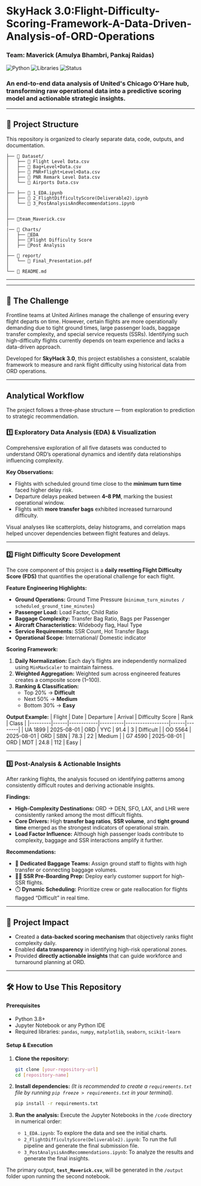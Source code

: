# SkyHack 3.0:Flight-Difficulty-Scoring-Framework-A-Data-Driven-Analysis-of-ORD-Operations

### Team: Maverick (Amulya Bhambri, Pankaj Raidas)

![Python](https://img.shields.io/badge/Python-3.9+-blue.svg)
![Libraries](https://img.shields.io/badge/Libraries-Pandas%20%7C%20Seaborn%20%7C%20Scikit--learn-orange.svg)
![Status](https://img.shields.io/badge/Status-Completed-success.svg)

### An end-to-end data analysis of United's Chicago O'Hare hub, transforming raw operational data into a predictive scoring model and actionable strategic insights.

---

## 📂 Project Structure

This repository is organized to clearly separate data, code, outputs, and documentation.

```
├── 📁 Dataset/
│   ├── 📄 Flight Level Data.csv
│   ├── 📄 Bag+Level+Data.csv
│   ├── 📄 PNR+Flight+Level+Data.csv
│   ├── 📄 PNR Remark Level Data.csv
│   └── 📄 Airports Data.csv
│
├── ├── 📓 1_EDA.ipynb
│   ├── 📓 2_FlightDifficultyScore(Deliverable2).ipynb
│   └── 📓 3_PostAnalysisAndRecommendations.ipynb
│   
│
├── 📓team_Maverick.csv
│   
|── 📁 Charts/
│   ├── 📁EDA
│   ├── 📁Flight Difficulty Score
│   ├── 📁Post Analysis
│
├── 📁 report/
│   └── 📄 Final_Presentation.pdf
│
└── 📄 README.md
```

---


---

## 🎯 The Challenge

Frontline teams at United Airlines manage the challenge of ensuring every flight departs on time. However, certain flights are more operationally demanding due to tight ground times, large passenger loads, baggage transfer complexity, and special service requests (SSRs). Identifying such high-difficulty flights currently depends on team experience and lacks a data-driven approach.

Developed for **SkyHack 3.0**, this project establishes a consistent, scalable framework to measure and rank flight difficulty using historical data from ORD operations.

---

## Analytical Workflow

The project follows a three-phase structure — from exploration to prediction to strategic recommendation.

### 1️⃣ Exploratory Data Analysis (EDA) & Visualization
Comprehensive exploration of all five datasets was conducted to understand ORD’s operational dynamics and identify data relationships influencing complexity.

**Key Observations:**
- Flights with scheduled ground time close to the **minimum turn time** faced higher delay risk.
- Departure delays peaked between **4–8 PM**, marking the busiest operational window.
- Flights with **more transfer bags** exhibited increased turnaround difficulty.

Visual analyses like scatterplots, delay histograms, and correlation maps helped uncover dependencies between flight features and delays.

---

### 2️⃣ Flight Difficulty Score Development
The core component of this project is a **daily resetting Flight Difficulty Score (FDS)** that quantifies the operational challenge for each flight.

**Feature Engineering Highlights:**
- **Ground Operations:** Ground Time Pressure (`minimum_turn_minutes / scheduled_ground_time_minutes`)
- **Passenger Load:** Load Factor, Child Ratio
- **Baggage Complexity:** Transfer Bag Ratio, Bags per Passenger
- **Aircraft Characteristics:** Widebody flag, Haul Type
- **Service Requirements:** SSR Count, Hot Transfer Bags
- **Operational Scope:** International/ Domestic indicator

**Scoring Framework:**
1. **Daily Normalization:** Each day’s flights are independently normalized using `MinMaxScaler` to maintain fairness.
2. **Weighted Aggregation:** Weighted sum across engineered features creates a composite score (1–100).
3. **Ranking & Classification:**
   - Top 20% → **Difficult**
   - Next 50% → **Medium**
   - Bottom 30% → **Easy**

**Output Example:**
| Flight | Date | Departure | Arrival | Difficulty Score | Rank | Class |
|---------|------|------------|----------|------------------|------|--------|
| UA 1899 | 2025-08-01 | ORD | YYC | 91.4 | 3 | Difficult |
| OO 5564 | 2025-08-01 | ORD | SBN | 78.3 | 22 | Medium |
| G7 4590 | 2025-08-01 | ORD | MDT | 24.8 | 112 | Easy |

---

### 3️⃣ Post-Analysis & Actionable Insights
After ranking flights, the analysis focused on identifying patterns among consistently difficult routes and deriving actionable insights.

**Findings:**
- **High-Complexity Destinations:** ORD → DEN, SFO, LAX, and LHR were consistently ranked among the most difficult flights.
- **Core Drivers:** High **transfer bag ratios**, **SSR volume**, and **tight ground time** emerged as the strongest indicators of operational strain.
- **Load Factor Influence:** Although high passenger loads contribute to complexity, baggage and SSR interactions amplify it further.

**Recommendations:**
- 🧳 **Dedicated Baggage Teams:** Assign ground staff to flights with high transfer or connecting baggage volumes.
- 🧍‍♀️ **SSR Pre-Boarding Prep:** Deploy early customer support for high-SSR flights.
- ⏱️ **Dynamic Scheduling:** Prioritize crew or gate reallocation for flights flagged “Difficult” in real time.

---

## 🧠 Project Impact

- Created a **data-backed scoring mechanism** that objectively ranks flight complexity daily.
- Enabled **data transparency** in identifying high-risk operational zones.
- Provided **directly actionable insights** that can guide workforce and turnaround planning at ORD.

---
## 🛠️ How to Use This Repository

#### Prerequisites
-   Python 3.8+
-   Jupyter Notebook or any Python IDE
-   Required libraries: `pandas`, `numpy`, `matplotlib`, `seaborn`, `scikit-learn`

#### Setup & Execution
1.  **Clone the repository:**
    ```bash
    git clone [your-repository-url]
    cd [repository-name]
    ```

2.  **Install dependencies:**
    *(It is recommended to create a `requirements.txt` file by running `pip freeze > requirements.txt` in your terminal).*
    ```bash
    pip install -r requirements.txt
    ```

3.  **Run the analysis:**
    Execute the Jupyter Notebooks in the `/code` directory in numerical order:
    -   `1_EDA.ipynb`: To explore the data and see the initial charts.
    -   `2_FlightDifficultyScore(Deliverable2).ipynb`: To run the full pipeline and generate the final submission file.
    -   `3_PostAnalysisAndRecommendations.ipynb`: To analyze the results and generate the final insights.

The primary output, **`test_Maverick.csv`**, will be generated in the `/output` folder upon running the second notebook.
